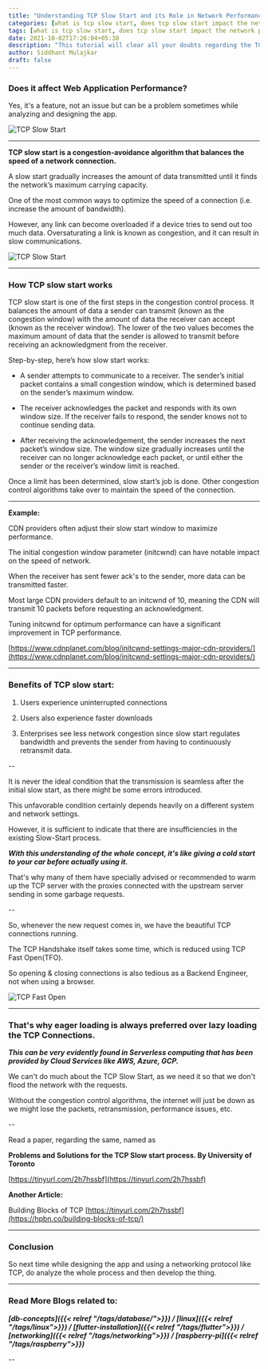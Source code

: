 ```yaml
---
title: "Understanding TCP Slow Start and its Role in Network Performance"
categories: [what is tcp slow start, does tcp slow start impact the network performance, tcp, tcp ip, udp, network, networking, slowstart, networking, congestion-control, mechanism, sidsblog]
tags: [what is tcp slow start, does tcp slow start impact the network performance, tcp, tcp ip, udp, network, networking, slowstart, networking, congestion-control, mechanism, sidsblog]
date: 2021-10-02T17:26:04+05:30
description: "This tutorial will clear all your doubts regarding the TCP Slow Start and is it really a problem"
author: Siddhant Mulajkar
draft: false
---
```


### Does it affect Web Application Performance?

Yes, it's a feature, not an issue but can be a problem sometimes while analyzing and designing the app.

![TCP Slow Start](/images/tcpslowstart/tcp1.png)

---

**TCP slow start is a congestion-avoidance algorithm that balances the speed of a network connection.**

A slow start gradually increases the amount of data transmitted until it finds the network’s maximum carrying capacity.

One of the most common ways to optimize the speed of a connection (i.e. increase the amount of bandwidth). 

However, any link can become overloaded if a device tries to send out too much data. Oversaturating a link is known as congestion, and it can result in slow communications.

![TCP Slow Start](/images/tcpslowstart/tcp2.png)

---


### How TCP slow start works

TCP slow start is one of the first steps in the congestion control process. It balances the amount of data a sender can transmit (known as the congestion window) with the amount of data the receiver can accept (known as the receiver window). The lower of the two values becomes the maximum amount of data that the sender is allowed to transmit before receiving an acknowledgment from the receiver.

Step-by-step, here’s how slow start works:

- A sender attempts to communicate to a receiver. The sender’s initial packet contains a small congestion window, which is determined based on the sender’s maximum window.

- The receiver acknowledges the packet and responds with its own window size. If the receiver fails to respond, the sender knows not to continue sending data.

- After receiving the acknowledgement, the sender increases the next packet’s window size. The window size gradually increases until the receiver can no longer acknowledge each packet, or until either the sender or the receiver’s window limit is reached.


Once a limit has been determined, slow start’s job is done. Other congestion control algorithms take over to maintain the speed of the connection.

---


**Example:**

CDN providers often adjust their slow start window to maximize performance. 

The initial congestion window parameter (initcwnd) can have notable impact on the speed of network. 

When the receiver has sent fewer ack's to the sender, more data can be transmitted faster.


Most large CDN providers default to an initcwnd of 10, meaning the CDN will transmit 10 packets before requesting an acknowledgment. 

Tuning initcwnd for optimum performance can have a significant improvement in TCP performance.


[https://www.cdnplanet.com/blog/initcwnd-settings-major-cdn-providers/](https://www.cdnplanet.com/blog/initcwnd-settings-major-cdn-providers/)

---

### Benefits of TCP slow start:

1. Users experience uninterrupted connections 

2. Users also experience faster downloads 

3. Enterprises see less network congestion since slow start regulates bandwidth and prevents the sender from having to continuously retransmit data.

--

It is never the ideal condition that the transmission is seamless after the initial slow start, as there might be some errors introduced.

This unfavorable condition certainly depends heavily on a different system and network settings.


However, it is sufficient to indicate that there are insufficiencies in  the existing Slow-Start process. 


***With this understanding of the whole concept, it's like giving a cold start to your car before actually using it.***


That's why many of them have specially advised or recommended to warm up the TCP server with the proxies connected with the upstream server sending in some garbage requests.

--

So, whenever the new request comes in, we have the beautiful TCP connections running.

The TCP Handshake itself takes some time, which is reduced using TCP Fast Open(TFO). 

So opening & closing connections is also tedious as a Backend Engineer, not when using a browser.

![TCP Fast Open](/images/tcpslowstart/tcpfastopen.jpg)

---

### That's why eager loading is always preferred over lazy loading the TCP Connections.


***This can be very evidently found in Serverless computing that has been provided by Cloud Services like AWS, Azure, GCP.***


We can't do much about the TCP Slow Start, as we need it so that we don't flood the network with the requests. 

Without the congestion control algorithms, the internet will just be down as we might lose the packets, retransmission, performance issues, etc.

--

Read a paper, regarding the same, named as 

**Problems and Solutions for the TCP Slow start process. By University of Toronto**

[https://tinyurl.com/2h7hssbf](https://tinyurl.com/2h7hssbf)

**Another Article:**

Building Blocks of TCP [https://tinyurl.com/2h7hssbf](https://hpbn.co/building-blocks-of-tcp/)

---

### Conclusion

So next time while designing the app and using a networking protocol like TCP, do analyze the whole process and then develop the thing.

---

### Read More Blogs related to:

***[db-concepts]({{< relref "/tags/database/">}}) / [linux]({{< relref "/tags/linux">}}) / [flutter-installation]({{< relref "/tags/flutter">}}) / [networking]({{< relref "/tags/networking">}}) / [raspberry-pi]({{< relref "/tags/raspberry">}})***

--